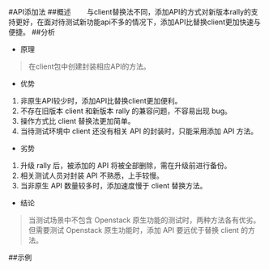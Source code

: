 #API添加法
##概述
　　与client替换法不同，添加API的方式对新版本rally的支持更好，在面对待测试新功能api不多的情况下，添加API比替换client更加快速与便捷。
##分析
- 原理
> 在client包中创建封装相应API的方法。
- 优势
 1. 非原生API较少时，添加API比替换client更加便利。
 2. 不存在旧版本 client 和新版本 rally 的兼容问题，不容易出现 bug。
 3. 操作方式比 client 替换法更加简单。
 4. 当待测试环境中 client 还没有相关 API 的封装时，只能采用添加 API 方法。
- 劣势
 1. 升级 rally 后，被添加的 API 将被全部删除，需在升级前进行备份。
 2. 相关测试人员对封装 API 不熟悉，上手较慢。
 3. 当非原生 API 数量较多时，添加速度慢于 client 替换方法。
- 结论
> 当测试场景中不包含 Openstack 原生功能的测试时，两种方法各有优劣。但需要测试 Openstack 原生功能时，添加 API 要远优于替换 client 的方法。

##示例　　
